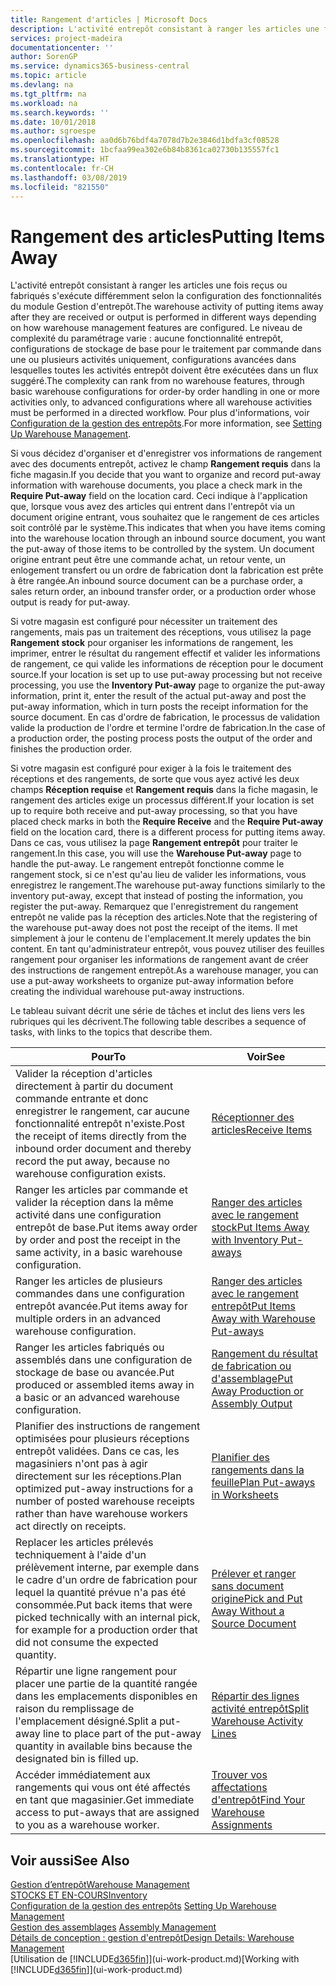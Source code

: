 ```yaml
---
title: Rangement d'articles | Microsoft Docs
description: L'activité entrepôt consistant à ranger les articles une fois reçus ou fabriqués s'exécute différemment selon la configuration des fonctionnalités du module Gestion d'entrepôt.
services: project-madeira
documentationcenter: ''
author: SorenGP
ms.service: dynamics365-business-central
ms.topic: article
ms.devlang: na
ms.tgt_pltfrm: na
ms.workload: na
ms.search.keywords: ''
ms.date: 10/01/2018
ms.author: sgroespe
ms.openlocfilehash: aa0d6b76bdf4a7078d7b2e3846d1bdfa3cf08528
ms.sourcegitcommit: 1bcfaa99ea302e6b84b8361ca02730b135557fc1
ms.translationtype: HT
ms.contentlocale: fr-CH
ms.lasthandoff: 03/08/2019
ms.locfileid: "821550"
---
```

# <a name="putting-items-away"></a><span data-ttu-id="4023e-103">Rangement des articles</span><span class="sxs-lookup"><span data-stu-id="4023e-103">Putting Items Away</span></span>
<span data-ttu-id="4023e-104">L'activité entrepôt consistant à ranger les articles une fois reçus ou fabriqués s'exécute différemment selon la configuration des fonctionnalités du module Gestion d'entrepôt.</span><span class="sxs-lookup"><span data-stu-id="4023e-104">The warehouse activity of putting items away after they are received or output is performed in different ways depending on how warehouse management features are configured.</span></span> <span data-ttu-id="4023e-105">Le niveau de complexité du paramétrage varie : aucune fonctionnalité entrepôt, configurations de stockage de base pour le traitement par commande dans une ou plusieurs activités uniquement, configurations avancées dans lesquelles toutes les activités entrepôt doivent être exécutées dans un flux suggéré.</span><span class="sxs-lookup"><span data-stu-id="4023e-105">The complexity can rank from no warehouse features, through basic warehouse configurations for order-by order handling in one or more activities only, to advanced configurations where all warehouse activities must be performed in a directed workflow.</span></span> <span data-ttu-id="4023e-106">Pour plus d'informations, voir [Configuration de la gestion des entrepôts](warehouse-setup-warehouse.md).</span><span class="sxs-lookup"><span data-stu-id="4023e-106">For more information, see [Setting Up Warehouse Management](warehouse-setup-warehouse.md).</span></span>

<span data-ttu-id="4023e-107">Si vous décidez d'organiser et d'enregistrer vos informations de rangement avec des documents entrepôt, activez le champ **Rangement requis** dans la fiche magasin.</span><span class="sxs-lookup"><span data-stu-id="4023e-107">If you decide that you want to organize and record put-away information with warehouse documents, you place a check mark in the **Require Put-away** field on the location card.</span></span> <span data-ttu-id="4023e-108">Ceci indique à l'application que, lorsque vous avez des articles qui entrent dans l'entrepôt via un document origine entrant, vous souhaitez que le rangement de ces articles soit contrôlé par le système.</span><span class="sxs-lookup"><span data-stu-id="4023e-108">This indicates that when you have items coming into the warehouse location through an inbound source document, you want the put-away of those items to be controlled by the system.</span></span> <span data-ttu-id="4023e-109">Un document origine entrant peut être une commande achat, un retour vente, un enlogement transfert ou un ordre de fabrication dont la fabrication est prête à être rangée.</span><span class="sxs-lookup"><span data-stu-id="4023e-109">An inbound source document can be a purchase order, a sales return order, an inbound transfer order, or a production order whose output is ready for put-away.</span></span>  

<span data-ttu-id="4023e-110">Si votre magasin est configuré pour nécessiter un traitement des rangements, mais pas un traitement des réceptions, vous utilisez la page **Rangement stock** pour organiser les informations de rangement, les imprimer, entrer le résultat du rangement effectif et valider les informations de rangement, ce qui valide les informations de réception pour le document source.</span><span class="sxs-lookup"><span data-stu-id="4023e-110">If your location is set up to use put-away processing but not receive processing, you use the **Inventory Put-away** page to organize the put-away information, print it, enter the result of the actual put-away and post the put-away information, which in turn posts the receipt information for the source document.</span></span> <span data-ttu-id="4023e-111">En cas d'ordre de fabrication, le processus de validation valide la production de l'ordre et termine l'ordre de fabrication.</span><span class="sxs-lookup"><span data-stu-id="4023e-111">In the case of a production order, the posting process posts the output of the order and finishes the production order.</span></span>

<span data-ttu-id="4023e-112">Si votre magasin est configuré pour exiger à la fois le traitement des réceptions et des rangements, de sorte que vous ayez activé les deux champs **Réception requise** et **Rangement requis** dans la fiche magasin, le rangement des articles exige un processus différent.</span><span class="sxs-lookup"><span data-stu-id="4023e-112">If your location is set up to require both receive and put-away processing, so that you have placed check marks in both the **Require Receive** and the **Require Put-away** field on the location card, there is a different process for putting items away.</span></span> <span data-ttu-id="4023e-113">Dans ce cas, vous utilisez la page **Rangement entrepôt** pour traiter le rangement.</span><span class="sxs-lookup"><span data-stu-id="4023e-113">In this case, you will use the **Warehouse Put-away** page to handle the put-away.</span></span> <span data-ttu-id="4023e-114">Le rangement entrepôt fonctionne comme le rangement stock, si ce n'est qu'au lieu de valider les informations, vous enregistrez le rangement.</span><span class="sxs-lookup"><span data-stu-id="4023e-114">The warehouse put-away functions similarly to the inventory put-away, except that instead of posting the information, you register the put-away.</span></span> <span data-ttu-id="4023e-115">Remarquez que l'enregistrement du rangement entrepôt ne valide pas la réception des articles.</span><span class="sxs-lookup"><span data-stu-id="4023e-115">Note that the registering of the warehouse put-away does not post the receipt of the items.</span></span> <span data-ttu-id="4023e-116">Il met simplement à jour le contenu de l'emplacement.</span><span class="sxs-lookup"><span data-stu-id="4023e-116">It merely updates the bin content.</span></span> <span data-ttu-id="4023e-117">En tant qu'administrateur entrepôt, vous pouvez utiliser des feuilles rangement pour organiser les informations de rangement avant de créer des instructions de rangement entrepôt.</span><span class="sxs-lookup"><span data-stu-id="4023e-117">As a warehouse manager, you can use a put-away worksheets to organize put-away information before creating the individual warehouse put-away instructions.</span></span>

<span data-ttu-id="4023e-118">Le tableau suivant décrit une série de tâches et inclut des liens vers les rubriques qui les décrivent.</span><span class="sxs-lookup"><span data-stu-id="4023e-118">The following table describes a sequence of tasks, with links to the topics that describe them.</span></span>   

|<span data-ttu-id="4023e-119">**Pour**</span><span class="sxs-lookup"><span data-stu-id="4023e-119">**To**</span></span>|<span data-ttu-id="4023e-120">**Voir**</span><span class="sxs-lookup"><span data-stu-id="4023e-120">**See**</span></span>|  
|------------|-------------|  
|<span data-ttu-id="4023e-121">Valider la réception d'articles directement à partir du document commande entrante et donc enregistrer le rangement, car aucune fonctionnalité entrepôt n'existe.</span><span class="sxs-lookup"><span data-stu-id="4023e-121">Post the receipt of items directly from the inbound order document and thereby record the put away, because no warehouse configuration exists.</span></span>|[<span data-ttu-id="4023e-122">Réceptionner des articles</span><span class="sxs-lookup"><span data-stu-id="4023e-122">Receive Items</span></span>](warehouse-how-receive-items.md)|  
|<span data-ttu-id="4023e-123">Ranger les articles par commande et valider la réception dans la même activité dans une configuration entrepôt de base.</span><span class="sxs-lookup"><span data-stu-id="4023e-123">Put items away order by order and post the receipt in the same activity, in a basic warehouse configuration.</span></span>|[<span data-ttu-id="4023e-124">Ranger des articles avec le rangement stock</span><span class="sxs-lookup"><span data-stu-id="4023e-124">Put Items Away with Inventory Put-aways</span></span>](warehouse-how-to-put-items-away-with-inventory-put-aways.md)|  
|<span data-ttu-id="4023e-125">Ranger les articles de plusieurs commandes dans une configuration entrepôt avancée.</span><span class="sxs-lookup"><span data-stu-id="4023e-125">Put items away for multiple orders in an advanced warehouse configuration.</span></span>|[<span data-ttu-id="4023e-126">Ranger des articles avec le rangement entrepôt</span><span class="sxs-lookup"><span data-stu-id="4023e-126">Put Items Away with Warehouse Put-aways</span></span>](warehouse-how-to-put-items-away-with-warehouse-put-aways.md)|  
|<span data-ttu-id="4023e-127">Ranger les articles fabriqués ou assemblés dans une configuration de stockage de base ou avancée.</span><span class="sxs-lookup"><span data-stu-id="4023e-127">Put produced or assembled items away in a basic or an advanced warehouse configuration.</span></span>|[<span data-ttu-id="4023e-128">Rangement du résultat de fabrication ou d'assemblage</span><span class="sxs-lookup"><span data-stu-id="4023e-128">Put Away Production or Assembly Output</span></span>](warehouse-how-to-put-away-production-output.md)|
|<span data-ttu-id="4023e-129">Planifier des instructions de rangement optimisées pour plusieurs réceptions entrepôt validées. Dans ce cas, les magasiniers n'ont pas à agir directement sur les réceptions.</span><span class="sxs-lookup"><span data-stu-id="4023e-129">Plan optimized put-away instructions for a number of posted warehouse receipts rather than have warehouse workers act directly on receipts.</span></span>|[<span data-ttu-id="4023e-130">Planifier des rangements dans la feuille</span><span class="sxs-lookup"><span data-stu-id="4023e-130">Plan Put-aways in Worksheets</span></span>](warehouse-how-to-plan-put-aways-in-worksheets.md)|  
|<span data-ttu-id="4023e-131">Replacer les articles prélevés techniquement à l'aide d'un prélèvement interne, par exemple dans le cadre d'un ordre de fabrication pour lequel la quantité prévue n'a pas été consommée.</span><span class="sxs-lookup"><span data-stu-id="4023e-131">Put back items that were picked technically with an internal pick, for example for a production order that did not consume the expected quantity.</span></span>|[<span data-ttu-id="4023e-132">Prélever et ranger sans document origine</span><span class="sxs-lookup"><span data-stu-id="4023e-132">Pick and Put Away Without a Source Document</span></span>](warehouse-how-to-create-put-aways-from-internal-put-aways.md)|
|<span data-ttu-id="4023e-133">Répartir une ligne rangement pour placer une partie de la quantité rangée dans les emplacements disponibles en raison du remplissage de l'emplacement désigné.</span><span class="sxs-lookup"><span data-stu-id="4023e-133">Split a put-away line to place part of the put-away quantity in available bins because the designated bin is filled up.</span></span>|[<span data-ttu-id="4023e-134">Répartir des lignes activité entrepôt</span><span class="sxs-lookup"><span data-stu-id="4023e-134">Split Warehouse Activity Lines</span></span>](warehouse-how-to-split-warehouse-activity-lines.md)|
|<span data-ttu-id="4023e-135">Accéder immédiatement aux rangements qui vous ont été affectés en tant que magasinier.</span><span class="sxs-lookup"><span data-stu-id="4023e-135">Get immediate access to put-aways that are assigned to you as a warehouse worker.</span></span>|[<span data-ttu-id="4023e-136">Trouver vos affectations d'entrepôt</span><span class="sxs-lookup"><span data-stu-id="4023e-136">Find Your Warehouse Assignments</span></span>](warehouse-how-to-find-your-warehouse-assignments.md)|    

## <a name="see-also"></a><span data-ttu-id="4023e-137">Voir aussi</span><span class="sxs-lookup"><span data-stu-id="4023e-137">See Also</span></span>  
[<span data-ttu-id="4023e-138">Gestion d’entrepôt</span><span class="sxs-lookup"><span data-stu-id="4023e-138">Warehouse Management</span></span>](warehouse-manage-warehouse.md)  
[<span data-ttu-id="4023e-139">STOCKS ET EN-COURS</span><span class="sxs-lookup"><span data-stu-id="4023e-139">Inventory</span></span>](inventory-manage-inventory.md)  
<span data-ttu-id="4023e-140">[Configuration de la gestion des entrepôts](warehouse-setup-warehouse.md)   </span><span class="sxs-lookup"><span data-stu-id="4023e-140">[Setting Up Warehouse Management](warehouse-setup-warehouse.md)   </span></span>  
<span data-ttu-id="4023e-141">[Gestion des assemblages](assembly-assemble-items.md)  </span><span class="sxs-lookup"><span data-stu-id="4023e-141">[Assembly Management](assembly-assemble-items.md)  </span></span>  
[<span data-ttu-id="4023e-142">Détails de conception : gestion d'entrepôt</span><span class="sxs-lookup"><span data-stu-id="4023e-142">Design Details: Warehouse Management</span></span>](design-details-warehouse-management.md)  
<span data-ttu-id="4023e-143">[Utilisation de [!INCLUDE[d365fin](includes/d365fin_md.md)]](ui-work-product.md)</span><span class="sxs-lookup"><span data-stu-id="4023e-143">[Working with [!INCLUDE[d365fin](includes/d365fin_md.md)]](ui-work-product.md)</span></span>  
